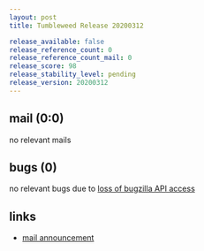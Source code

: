 ```yaml
---
layout: post
title: Tumbleweed Release 20200312

release_available: false
release_reference_count: 0
release_reference_count_mail: 0
release_score: 98
release_stability_level: pending
release_version: 20200312
---
```


## mail (0:0)

no relevant mails

## bugs (0)

<!--more-->

no relevant bugs due to [loss of bugzilla API access](https://bugzilla.opensuse.org/show_bug.cgi?id=1157722)



## links

- [mail announcement](https://lists.opensuse.org/opensuse-factory/2020-03/msg00161.html)
